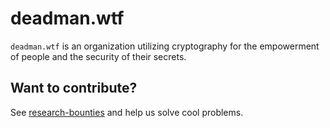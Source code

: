 # deadman.wtf

`deadman.wtf` is an organization utilizing cryptography for the empowerment of people
and the security of their secrets.

## Want to contribute?

See [research-bounties](https://github.com/deadman-wtf/research-bounties/README.md) and help us solve
cool problems.
